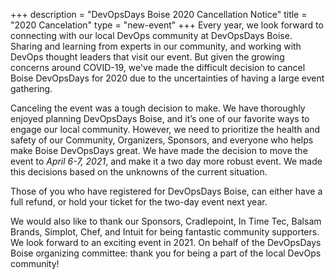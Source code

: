 +++
description = "DevOpsDays Boise 2020 Cancellation Notice"
title = "2020 Cancelation"
type = "new-event"
+++
Every year, we look forward to connecting with our local DevOps community at DevOpsDays Boise. Sharing and learning from experts in our community, and working with DevOps thought leaders that visit our event. But given the growing concerns around COVID-19, we've made the difficult decision to cancel Boise DevOpsDays for 2020 due to the uncertainties of having a large event gathering.

Canceling the event was a tough decision to make. We have thoroughly enjoyed planning DevOpsDays Boise, and it’s one of our favorite ways to engage our local community. However, we need to prioritize the health and safety of our Community, Organizers, Sponsors, and everyone who helps make Boise DevOpsDays great. We have made the decision to move the event to *April 6-7, 2021*, and make it a two day more robust event. We made this decisions based on the unknowns of the current situation.  

Those of you who have registered for DevOpsDays Boise, can either have a full refund, or hold your ticket for the two-day event next year.  
 
We would also like to thank our Sponsors, Cradlepoint, In Time Tec, Balsam Brands, Simplot, Chef, and Intuit for being fantastic community supporters. We look forward to an exciting event in 2021.
On behalf of the DevOpsDays Boise organizing committee: thank you for being a part of the local DevOps community!